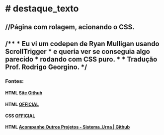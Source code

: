 <h1># destaque_texto </h1>
<h2>//Página com rolagem, acionando o CSS. <h2>
  <article>
    /**
 * Eu vi um codepen de Ryan Mulligan usando ScrollTrigger
 * e queria ver se conseguia algo parecido
 * rodando com CSS puro.
 *
 * Tradução Prof. Rodrigo Georgino.
 */</article>
<h3>Fontes:</h3>
<h4>HTML <a href="https://rodrigogeorgino.github.io/"> Site Github</a></h4>

<h4>HTML <a href="https://developer.mozilla.org/pt-BR/docs/Web/HTML"> OFFICIAL</a></h4>
<h4>CSS <a href="https://developer.mozilla.org/pt-BR/docs/Learn/CSS"> OFFICIAL</a></h4>
<h4>HTML <a href="https://rodrigogeorgino.github.io/Sistema_Urna/">Acompanhe Outros Projetos - Sistema_Urna |  Github</a></h4>




